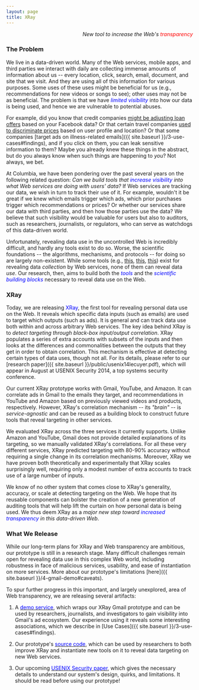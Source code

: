```yaml
---
layout: page
title: XRay
---
```


<p class="message" align="right">
  <i>New tool to increase the Web's <font color="red">transparency</font></i>
</p>


### The Problem

We live in a data-driven world. Many of the Web services, mobile apps, and third parties we interact with daily are collecting immense amounts of information about us -- every location, click, search, email, document, and site that we visit. And they are using all of this information for various purposes. Some uses of these uses might be beneficial for us (e.g., recommendations for new videos or songs to see); other uses may not be as beneficial. The problem is that we have <font color="blue"><i>limited visibility</i></font> into how our data is being used, and hence we are vulnerable to potential abuses.

For example, did you know that credit companies [might be adjusting loan
offers](http://money.cnn.com/2013/08/26/technology/social/facebook-credit-score/)
based on your Facebook data?   Or that certain travel companies [used to
discriminate prices](http://online.wsj.com/news/articles/SB10001424052702304458604577488822667325882)
based on user profile and location?  Or that some companies [target ads on
illness-related emails]({{ site.baseurl }}/3-use-cases#findings), and if you click on them, you can leak sensitive information to them?  Maybe you already knew these
things in the abstract, but do you always know when such things are happening
to *you*?  Not always, we bet.

At Columbia, we have been pondering over the past several years on the following
related question: <i>Can we build tools that <font color="blue">increase visibility</font>
into what Web services are doing with users' data?</i> If Web services are tracking
our data, we wish in turn to track their use of it. For example, wouldn't it be great
if we knew which emails trigger which ads, which prior purchases trigger which
recommendations or prices? Or whether our services share our data with third parties,
and then how those parties use the data? We believe that such visibility would be
valuable for users but also to auditors, such as researchers, journalists, or
regulators, who can serve as watchdogs of this data-driven world.

Unfortunately, revealing data use in the uncontrolled Web is incredibly difficult,
and hardly any tools exist to do so.   Worse, the scientific foundations -- the
algorithms, mechanisms, and protocols -- for doing so are largely non-existent.
While some tools (e.g., [this](https://www.eff.org/privacybadger), [this](https://www.mozilla.org/en-US/lightbeam/), [this](https://citp.princeton.edu/webtransparency/)) exist for revealing data *collection* by Web services, none of them
can reveal data *use*.
Our research, then, aims to build both the <font color="blue"><i>tools</i></font>
and the <font color="blue"><i>scientific building blocks</i></font> necessary to
reveal data use on the Web.


### XRay

Today, we are releasing <font color="blue">XRay</font>, the first tool for revealing
personal data use on the Web.  It reveals which specific data inputs (such as emails)
are used to target which outputs (such as ads).  It is general and can
track data use both within and across arbitrary Web services.  The key idea behind
XRay is to *detect targeting through black-box input/output correlation*.
XRay populates a series of extra accounts with subsets of the inputs and then
looks at the differences and commonalities between the outputs that they get
in order to obtain correlation.  This mechanism is effective at detecting
certain types of data uses, though not all.  For its details, please refer
to our [research paper]({{ site.baseurl }}/public/usenix14lecuyer.pdf), which
will appear in August at USENIX Security 2014, a top systems security conference.

Our current XRay prototype works with Gmail, YouTube, and Amazon.  It can correlate
ads in Gmail to the emails they target, and recommendations in YouTube and
Amazon based on previously viewed videos and products, respectively.  However, XRay's
correlation mechanism -- its *"brain"* -- is *service-agnostic* and can be reused
as a building block to construct future tools that reveal targeting in other services.

We evaluated XRay across the three services it currently supports.  Unlike Amazon and
YouTube, Gmail does not provide detailed explanations of its targeting, so we manually
validated XRay's correlations.  For all these very different services, XRay predicted
targeting with 80-90% accuracy without requiring a single change in its correlation
mechanisms.  Moreover, XRay we have proven both theoretically and experimentally that
XRay scales surprisingly well, requiring only a modest number of extra accounts to
track use of a large number of inputs.

We know of no other system that comes close to XRay's generality, accuracy, or
scale at detecting targeting on the Web.  We hope that its reusable components can
bolster the creation of a new generation of auditing tools that will help lift the
curtain on how personal data is being used.  We thus deem XRay as a *major new step
toward <font color="blue">increased transparency</font> in this data-driven Web*.


### What We Release

While our long-term plans for XRay and Web transparency are ambitious, our prototype is still in a research stage. Many difficult challenges remain open for revealing data use in this complex Web world, including robustness in face of malicious services, usability, and ease of instantiation on more services.
More about our prototype's limitations [here]({{ site.baseurl }}/4-gmail-demo#caveats).

To spur further progress in this important, and largely unexplored, area of Web transparency, we are releasing several artifacts:

1. A <a href="{{ site.baseurl }}/4-gmail-demo/"><font color="blue">demo service</font></a>,
which wraps our XRay Gmail prototype and can be used by researchers, journalists, and
investigators to gain visibility into Gmail's ad ecosystem.  Our experience using it
reveals some interesting associations, which we describe in [Use Cases]({{ site.baseurl }}/3-use-cases#findings).

2. Our prototype's <a href="https://github.com/MatLecu/xray/"><font color="blue">source
code</font></a>, which can be used by researchers to both improve XRay and
instantiate new tools on it to reveal data targeting on new Web services.

3. Our upcoming <a href="{{ site.baseurl }}/public/usenix14lecuyer.pdf">
<font color="blue">USENIX Security paper</font></a>, which gives the necessary
details to understand our system's design, quirks, and limitations.  It should be
read before using our prototype!

